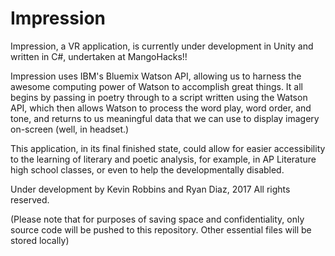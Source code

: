 # Impression
Impression, a VR application, is currently under development in Unity and written in C#, undertaken at MangoHacks!!

Impression uses IBM's Bluemix Watson API, allowing us to harness the awesome computing power of Watson to accomplish great things. 
It all begins by passing in poetry through to a script written using the Watson API, which then allows Watson to process the word play, word order, and tone, and returns to us meaningful data that we can 
use to display imagery on-screen (well, in headset.) 

This application, in its final finished state, could allow for easier accessibility to the learning of literary and poetic analysis, for example, in AP Literature high school classes, or even to help the developmentally disabled. 

Under development by Kevin Robbins and Ryan Diaz, 2017
All rights reserved.

(Please note that for purposes of saving space and confidentiality, only source code will be pushed to this repository. Other essential files will be stored locally)
